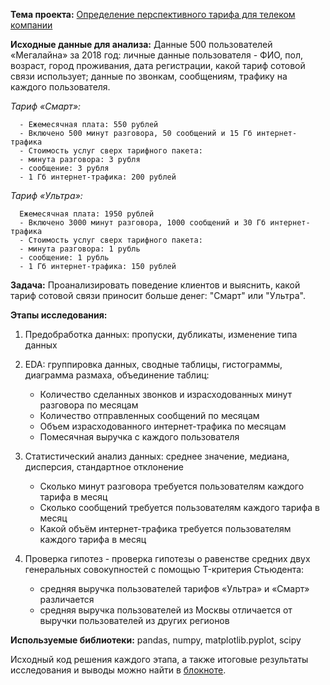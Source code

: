 **Тема проекта:** [Определение перспективного тарифа для телеком компании](https://clck.ru/WyXbw)

**Исходные данные для анализа:** Данные 500 пользователей «Мегалайна» за 2018 год: личные данные пользователя - ФИО, пол, возраст, город проживания, дата регистрации, какой тариф сотовой связи использует; данные по звонкам, сообщениям, трафику на каждого пользователя.

  
   *Тариф «Смарт»:*
     
      - Ежемесячная плата: 550 рублей
      - Включено 500 минут разговора, 50 сообщений и 15 Гб интернет-трафика
      - Стоимость услуг сверх тарифного пакета:
      - минута разговора: 3 рубля
      - сообщение: 3 рубля
      - 1 Гб интернет-трафика: 200 рублей

   *Тариф «Ультра»:*
     
      Ежемесячная плата: 1950 рублей
      - Включено 3000 минут разговора, 1000 сообщений и 30 Гб интернет-трафика
      - Стоимость услуг сверх тарифного пакета:
      - минута разговора: 1 рубль
      - сообщение: 1 рубль
      - 1 Гб интернет-трафика: 150 рублей



**Задача:** Проанализировать поведение клиентов и выяснить, какой тариф сотовой связи приносит больше денег: "Смарт" или "Ультра".

**Этапы исследования:**
1. Предобработка данных: пропуски, дубликаты, изменение типа данных

2. EDA: группировка данных, сводные таблицы, гистограммы, диаграмма размаха, объединение таблиц:
    - Количество сделанных звонков и израсходованных минут разговора по месяцам
    - Количество отправленных сообщений по месяцам
    - Объем израсходованного интернет-трафика по месяцам
    - Помесячная выручка с каждого пользователя

3. Статистический анализ данных: среднее значение, медиана, дисперсия, стандартное отклонение 
    - Сколько минут разговора требуется пользователям каждого тарифа в месяц
    - Сколько сообщений требуется пользователям каждого тарифа в месяц
    - Какой объём интернет-трафика требуется пользователям каждого тарифа в месяц

4. Проверка гипотез - проверка гипотезы о равенстве средних двух генеральных совокупностей с помощью T-критерия Стьюдента:
    - средняя выручка пользователей тарифов «Ультра» и «Смарт» различается 
    - средняя выручка пользователей из Москвы отличается от выручки пользователей из других регионов

**Используемые библиотеки:**  pandas, numpy, matplotlib.pyplot, scipy

Исходный код решения каждого этапа, а также итоговые результаты исследования и выводы можно найти в [блокноте](https://clck.ru/WyXbw).
